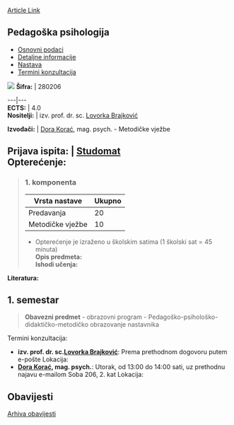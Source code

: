 [Article Link](https://www.fhs.hr/predmet/pedpsi_b)

## Pedagoška psihologija
  * [Osnovni podaci](https://www.fhs.hr/predmet/pedpsi_b#v1id-523882_256693_1_0 "Osnovni podaci")
  * [Detaljne informacije](https://www.fhs.hr/predmet/pedpsi_b#v1id-523882_256693_1_1 "Detaljne informacije")
  * [Nastava](https://www.fhs.hr/predmet/pedpsi_b#v1id-523882_256693_1_2 "Nastava")
  * [Termini konzultacija](https://www.fhs.hr/predmet/pedpsi_b#v1id-523882_256693_1_3 "Termini konzultacija")


[![](https://www.fhs.hr/img/flags/gif/hr.gif)](https://www.fhs.hr/predmet/pedpsi_b)
**Šifra:** |  280206  
  
---|---  
**ECTS:** |  4.0   
**Nositelji:** |  izv. prof. dr. sc. [Lovorka Brajković](https://www.fhs.hr/djelatnik/lovorka.brajkovic)   
  
**Izvođači:** |  [Dora Korać](https://www.fhs.hr/djelatnik/dora.korac), mag. psych. - Metodičke vježbe  
  
**Prijava ispita:** |  [Studomat](http://www.isvu.hr/studomat)  
**Opterećenje:**  
---  
> ### 1. komponenta
> | Vrsta nastave | Ukupno  
> ---|---  
> Predavanja | 20  
> Metodičke vježbe | 10  
> * Opterećenje je izraženo u školskim satima (1 školski sat = 45 minuta)   
**Opis predmeta:**  
> **Ishodi učenja:**  

  
**Literatura:**  

  
**1. semestar**  
---  
> **Obavezni predmet** - obrazovni program - Pedagoško-psihološko-didaktičko-metodičko obrazovanje nastavnika  
>   
Termini konzultacija: 
  * **izv. prof. dr. sc.[Lovorka Brajković](https://www.fhs.hr/djelatnik/lovorka.brajkovic)**: 
Prema prethodnom dogovoru putem e-pošte
Lokacija: 
  * **[Dora Korać](https://www.fhs.hr/djelatnik/dora.korac), mag. psych.**: 
Utorak, od 13:00 do 14:00 sati, uz prethodnu najavu e-mailom
Soba 206, 2. kat
Lokacija: 


## Obavijesti
[Arhiva obavijesti](https://www.fhs.hr/predmet/pedpsi_b?@=21tre#news_132251 "Arhiva obavijesti")
